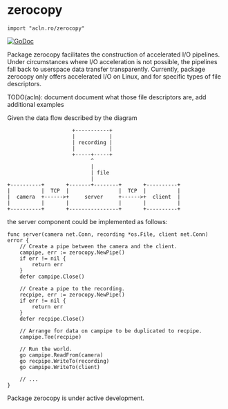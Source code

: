 zerocopy
================

`import "acln.ro/zerocopy"`

[![GoDoc](https://godoc.org/acln.ro/zerocopy?status.svg)](https://godoc.org/acln.ro/zerocopy)

Package zerocopy facilitates the construction of accelerated I/O
pipelines. Under circumstances where I/O acceleration is not
possible, the pipelines fall back to userspace data transfer
transparently. Currently, package zerocopy only offers accelerated
I/O on Linux, and for specific types of file descriptors.

TODO(acln): document document what those file descriptors are, add
additional examples

Given the data flow described by the diagram

```
                     +-----------+
                     |           |
                     | recording |
                     |           |
                     +-----+-----+
                           ^
                           |
                           | file
                           |
+----------+       +-------+--------+       +----------+
|          |  TCP  |                |  TCP  |          |
|  camera  +------>+     server     +------>+  client  |
|          |       |                |       |          |
+----------+       +----------------+       +----------+
```

the server component could be implemented as follows:

```
func server(camera net.Conn, recording *os.File, client net.Conn) error {
	// Create a pipe between the camera and the client.
	campipe, err := zerocopy.NewPipe()
	if err != nil {
		return err
	}
	defer campipe.Close()

	// Create a pipe to the recording.
	recpipe, err := zerocopy.NewPipe()
	if err != nil {
		return err
	}
	defer recpipe.Close()

	// Arrange for data on campipe to be duplicated to recpipe.
	campipe.Tee(recpipe)

	// Run the world.
	go campipe.ReadFrom(camera)
	go recpipe.WriteTo(recording)
	go campipe.WriteTo(client)

	// ...
}
```

Package zerocopy is under active development.